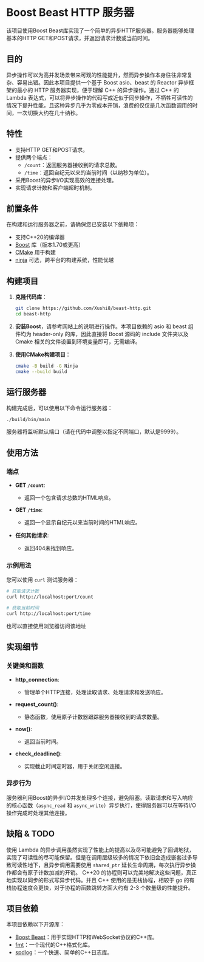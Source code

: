 # Boost Beast HTTP 服务器

该项目使用Boost Beast库实现了一个简单的异步HTTP服务器。服务器能够处理基本的HTTP GET和POST请求，并返回请求计数或当前时间。

## 目的
异步操作可以为高并发场景带来可观的性能提升，然而异步操作本身往往非常复杂、容易出错。因此本项目提供一个基于 Boost asio、beast 的 Reactor 异步框架的最小的 HTTP 服务器实现，便于理解 C++ 的异步操作。通过 C++ 的 Lambda 表达式，可以将异步操作的代码写成近似于同步操作，不牺牲可读性的情况下提升性能，且这种异步几乎为零成本开销，浪费的仅仅是几次函数调用的时间，一次切换大约在几十纳秒。

## 特性

- 支持HTTP GET和POST请求。
- 提供两个端点：
  - `/count`：返回服务器接收到的请求总数。
  - `/time`：返回自纪元以来的当前时间（以纳秒为单位）。
- 采用Boost的异步I/O实现高效的连接处理。
- 实现请求计数和客户端超时机制。

## 前置条件

在构建和运行服务器之前，请确保您已安装以下依赖项：

- 支持C++20的编译器
- [Boost](https://www.boost.org/) 库（版本1.70或更高）
- [CMake](https://cmake.org/) 用于构建
- [ninja](https://ninja-build.org/) 可选，跨平台的构建系统，性能优越

## 构建项目

1. **克隆代码库**：

   ```bash
   git clone https://github.com/Xushi8/beast-http.git
   cd beast-http
   ```

2. **安装Boost**，请参考网站上的说明进行操作。本项目依赖的 asio 和 beast 组件均为 header-only 的库，因此直接将 Boost 源码的 include 文件夹以及 Cmake 相关的文件设置到环境变量即可，无需编译。

3. **使用CMake构建项目**：

   ```bash
   cmake -B build -G Ninja
   cmake --build build
   ```

## 运行服务器

构建完成后，可以使用以下命令运行服务器：

```bash
./build/bin/main
```

服务器将监听默认端口（请在代码中调整以指定不同端口，默认是9999）。

## 使用方法

### 端点

- **GET `/count`**: 
  - 返回一个包含请求总数的HTML响应。
  
- **GET `/time`**: 
  - 返回一个显示自纪元以来当前时间的HTML响应。

- **任何其他请求**:
  - 返回404未找到响应。

### 示例用法

您可以使用 `curl` 测试服务器：

```bash
# 获取请求计数
curl http://localhost:port/count

# 获取当前时间
curl http://localhost:port/time
```

也可以直接使用浏览器访问该地址

## 实现细节

### 关键类和函数

- **http_connection**: 
  - 管理单个HTTP连接，处理读取请求、处理请求和发送响应。

- **request_count()**: 
  - 静态函数，使用原子计数器跟踪服务器接收到的请求数量。

- **now()**: 
  - 返回当前时间。

- **check_deadline()**: 
  - 实现截止时间定时器，用于关闭空闲连接。

### 异步行为

服务器利用Boost的异步I/O并发处理多个连接，避免阻塞。读取请求和写入响应的核心函数（`async_read` 和 `async_write`）异步执行，使得服务器可以在等待I/O操作完成时处理其他连接。


## 缺陷 & TODO

使用 Lambda 的异步调用虽然实现了性能上的提高以及尽可能避免了回调地狱，实现了可读性的尽可能保留。但是在调用层级较多的情况下依旧会造成嵌套过多导致可读性地下，且异步调用需要使用 `shared_ptr` 延长生命周期，每次执行异步操作都会有原子计数加减的开销。
C++20 的协程则可以完美地解决这些问题，真正地实现以同步的形式写异步代码。并且 C++ 使用的是无栈协程，相较于 go 的有栈协程速度会更快，对于协程的函数跳转方面大约有 2-3 个数量级的性能提升。


## 项目依赖

本项目依赖以下开源库：

- [Boost Beast](https://www.boost.org/doc/libs/release/libs/beast/doc/html/index.html)：用于实现HTTP和WebSocket协议的C++库。
- [fmt](https://fmt.dev/latest/index.html)：一个现代的C++格式化库。
- [spdlog](https://github.com/gabime/spdlog)：一个快速、简单的C++日志库。
